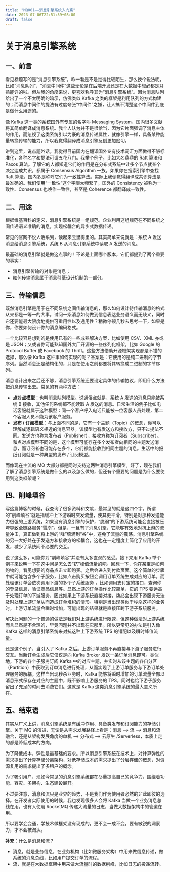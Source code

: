 ```yaml
---
title: "MQ001——消息引擎系统入门篇"
date: 2023-07-06T22:51:59+08:00
draft: false
---
```


# 关于消息引擎系统

## 一、前言

看见标题写的是“消息引擎系统”，咋一看是不是觉得比较陌生，那么换个说法呢，比如“消息队列”、“消息中间件”这些无论是在后端开发还是在大数据中想必都是耳熟能详的啦。但从我的角度来说，更喜欢称呼其为“消息引擎系统”。因为消息队列给出了一个不太明确的暗示，仿佛类似 Kafka 之类的框架是利用队列的方式构建的；而消息中间件的提法有过度夸张“中间件”之嫌，让人搞不清楚这个中间件到底是做什么用途的。

像 Kafka 这一类的系统国外有专属的名字叫 Messaging System，国内很多文献将其简单翻译成消息系统。我个人认为并不是很恰当，因为它片面强调了消息主体的作用，而忽视了这类系统引以为豪的消息传递属性，就像引擎一样，具备某种能量转换传输的能力，所以我觉得翻译成消息引擎反倒更加贴切。

讲到这里，说点题外话。我觉得目前国内在翻译国外专有技术词汇方面做得不够标准化，各种名字和提法可谓五花八门。我举个例子，比如大名鼎鼎的 Raft 算法和 Paxos 算法。了解它的人都知道它们的作用是在分布式系统中让多个节点就某个决定达成共识，都属于 Consensus Algorithm 一族。如果你在搜索引擎中查找 Raft 算法，国内多是称呼它们为一致性算法。实际上我倒觉得翻译成共识算法是最准确的。我们使用“一致性”这个字眼太频繁了，国外的 Consistency 被称为一致性、Consensus 也唤作一致性，甚至是 Coherence 都翻译成一致性。

## 二、用途

根据维基百科的定义，消息引擎系统是一组规范。企业利用这组规范在不同系统之间传递语义准确的消息，实现松耦合的异步式数据传递。

常见的官网不说人话系列，读起来云里雾里的。其实简单来说就是：系统 A 发送消息给消息引擎系统，系统 B 从消息引擎系统中读取 A 发送的消息。

最基础的消息引擎就是做这点事的！不论是上面哪个版本，它们都提到了两个重要的事实：

- 消息引擎传输的对象是消息；
- 如何传输消息属于消息引擎设计机制的一部分。

## 三、传输信息

既然消息引擎是用于在不同系统之间传输消息的，那么如何设计待传输消息的格式从来都是一等一的大事。试问一条消息如何做到信息表达业务语义而无歧义，同时它还要能最大限度地提供可重用性以及通用性？稍微停顿几秒去思考一下，如果是你，你要如何设计你的消息编码格式。

一个比较容易想到的是使用已有的一些成熟解决方案，比如使用 CSV、XML 亦或是 JSON；又或者你可能熟知国外大厂开源的一些序列化框架，比如 Google 的 Protocol Buffer 或 Facebook 的 Thrift。这些方法借助开源框架实现都是不错的选择，那么像 Kafka 这种事如何实现的呢？答案是：它使用的是纯二进制的字节序列。当然消息还是结构化的，只是在使用之前都要将其转换成二进制的字节序列。

消息设计出来之后还不够，消息引擎系统还要设定具体的传输协议，即用什么方法把消息传输出去。常见的有两种方法：

- **点对点模型**：也叫消息队列模型。说通俗点就是，系统 A 发送的消息只能被系统 B 接收，其他任何系统都不能读取 A 发送的消息。日常生活的例子比如电话客服就属于这种模型：同一个客户呼入电话只能被一位客服人员处理，第二个客服人员不能为该客户服务。
- **发布 / 订阅模型**：与上面不同的是，它有一个主题（Topic）的概念，你可以理解成逻辑语义相近的消息容器。该模型也有发送方和接收方，只不过提法不同。发送方也称为发布者（Publisher），接收方称为订阅者（Subscriber）。和点对点模型不同的是，这个模型可能存在多个发布者向相同的主题发送消息，而订阅者也可能存在多个，它们都能接收到相同主题的消息。生活中的报纸订阅就是一种典型的发布 / 订阅模型。

而像现在主流的 MQ 大部分都是同时支持这两种消息引擎模型。好了，现在我们了解了消息引擎系统是做什么的以及怎么做的，但还有个重要的问题是为什么要使用到这类框架呢？

## 四、削峰填谷

写这篇博客的时候，我查询了很多资料和文献，最常见的就是这四个字。所谓的“削峰填谷”就是指缓冲上下游瞬时突发流量，使其更平滑。特别是对那种发送能力很强的上游系统，如果没有消息引擎的保护，“脆弱”的下游系统可能会直接被压垮导致全链路服务“雪崩”。但是，一旦有了消息引擎，它能够有效地对抗上游的流量冲击，真正做到将上游的“峰”填满到“谷”中，避免了流量的震荡。消息引擎系统的另一大好处在于发送方和接收方的松耦合，这也在一定程度上简化了应用的开发，减少了系统间不必要的交互。

说了这么多，可能你对“削峰填谷”并没有太多直观的感受。接下来用 Kafka 举个例子来说明一下在这中间是怎么去“抗”峰值流量的吧。回想一下，你在某宝是如何购物的。看见想要的商品点击立即购买。之后会进入到付款页面。这个简单的步骤中就可能包含多个子服务，比如点击购买按钮会调用订单系统生成对应的订单，而处理该订单会依次调用下游的多个子系统服务 ，比如调用支付宝的接口，查询你的登录信息，验证商品信息等。显然上游的订单操作比较简单，它的 TPS 要远高于处理订单的下游服务，因此如果上下游系统直接对接，势必会出现下游服务无法及时处理上游订单从而造成订单堆积的情形。特别是当出现类似于秒杀这样的业务时，上游订单流量会瞬时增加，可能出现的结果就是直接压跨下游子系统服务。

解决此问题的一个普通的做法是我们对上游系统进行限速，但这种做法对上游系统而言显然是不合理的，毕竟问题并不出现在它那里。所以更常见的办法是引入像 Kafka 这样的消息引擎系统来对抗这种上下游系统 TPS 的错配以及瞬时峰值流量。

还是这个例子，当引入了 Kafka 之后。上游订单服务不再直接与下游子服务进行交互。当新订单生成后它仅仅是向 Kafka Broker 发送一条订单消息即可。类似地，下游的各个子服务订阅 Kafka 中的对应主题，并实时从该主题的各自分区（Partition）中获取到订单消息进行处理，从而实现了上游订单服务与下游订单处理服务的解耦。这样当出现秒杀业务时，Kafka 能够将瞬时增加的订单流量全部以消息形式保存在对应的主题中，既不影响上游服务的 TPS，同时也给下游子服务留出了充足的时间去消费它们。这就是 Kafka 这类消息引擎系统的最大意义所在。

## 五、结束语

其实从广义上讲，消息引擎系统是有缓冲作用、具备类发布和订阅能力的存储引擎。关于 MQ 的演进，无论是从需求发展路径上看是：消息 —> 流 —> 消息和流融合，还是从架构发展角度的单机 —> 分布式 —> 云原生 /Serverless，本质上走的都是降低成本的方向。

为了降低成本，弹性是最基础的要求。所以消息引擎系统在技术上，对计算弹性的需求提出了计算存储分离架构，对低存储成本的需求提出了分层存储的概念，对资源复用的需求提出了多租户的概念。

为了吸引用户，现如今常见的消息引擎系统都在尽量提高自己的竞争力，围绕着功能、容灾、多架构、生态建设展开。

不过要注意，消息和流只是业界的趋势，不是我们作为使用者必然的非此即彼的选择。在开发者实际使用的时候，我也发现很多人会将 Kafka 当做一个业务消息总线在用，也有人使用 RocketMQ 传递大流量的日志，当做大数据架构中的管道在用。

所以要学会变通，学技术做框架没有现成的，更不会一成不变，要有敏锐的洞察力，才不会被淘汰。

**补充**：什么是消息和流？

- 消息，就是业务信息，在业务机构（比如微服务架构）中用来做信息传递，做系统的消息总线，比如用户提交订单的流程。
- 流，就是在大数据框架中用来做大流量时的数据削峰，比如日志的投递流转。
